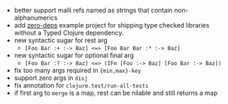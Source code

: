 - better support malli refs named as strings that contain non-alphanumerics
- add [zero-deps](example-projects/zero-deps) example project for shipping type checked libraries without a Typed Clojure dependency.
- new syntactic sugar for rest arg
  - `[Foo Bar :+ :-> Baz] <=> [Foo Bar Bar :* :-> Baz]`
- new syntactic sugar for optional final arg
  - `[Foo Bar :? :-> Baz] <=> (IFn [Foo :-> Baz] [Foo Bar :-> Baz])`
- fix too many args required in `{min,max}-key`
- support zero args in `disj`
- fix annotation for `clojure.test/run-all-tests`
- if first arg to `merge` is a map, rest can be nilable and still returns a map
